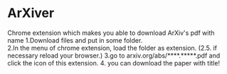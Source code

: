 # ArXiver
Chrome extension which makes you able to download ArXiv's pdf with name
1.Download files and put in some folder.<br>
2.In the menu of chrome extension, load the folder as extension.
(2.5. if necessary reload your browser.)
3.go to arxiv.org/abs/****.*****.pdf and click the icon of this extension.
4. you can download the paper with title!
